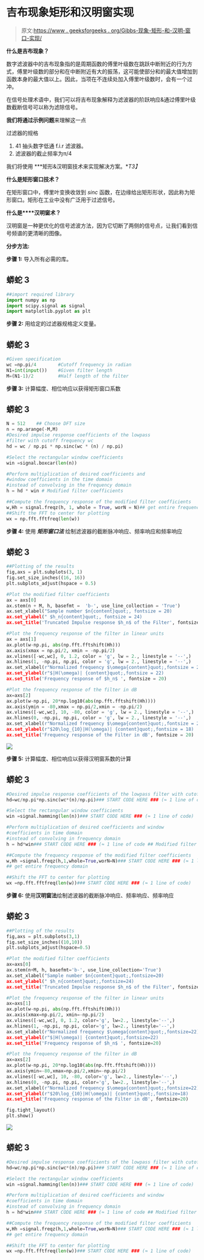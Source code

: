 # 吉布现象矩形和汉明窗实现

> 原文:[https://www . geeksforgeeks . org/Gibbs-现象-矩形-和-汉明-窗口-实现/](https://www.geeksforgeeks.org/gibbs-phenomenon-rectangular-and-hamming-window-implementation/)

**什么是吉布现象？**

数字滤波器中的吉布现象指的是周期函数的傅里叶级数在跳跃中断附近的行为方式，傅里叶级数的部分和在中断附近有大的振荡，这可能使部分和的最大值增加到函数本身的最大值以上。因此，当项在不连续处加入傅里叶级数时，会有一个过冲。

在信号处理术语中，我们可以将吉布现象解释为滤波器的阶跃响应&通过傅里叶级数截断信号可以称为滤除信号。

**我们将通过示例问题**来理解这一点

过滤器的规格

1.  41 抽头数字低通 f.i.r 滤波器。
2.  滤波器的截止频率为π/4

我们将使用 ***矩形&汉明窗技术来实现解决方案。**T3】*

**什么是矩形窗口技术？**

在矩形窗口中，傅里叶变换收敛到 *sinc* 函数，在边缘给出矩形形状，因此称为矩形窗口。矩形在工业中没有广泛用于过滤信号。

**什么是****汉明窗术？**

汉明窗是一种更优化的信号滤波方法，因为它切断了两侧的信号点，让我们看到信号频谱的更清晰的图像。

**分步方法:**

**步骤 1:** 导入所有必需的库。

## 蟒蛇 3

```py
##import required library
import numpy as np
import scipy.signal as signal
import matplotlib.pyplot as plt
```

**步骤 2:** 用给定的过滤器规格定义变量。

## 蟒蛇 3

```py
#Given specification
wc =np.pi/4        #Cutoff frequency in radian
N1=int(input())    #Given filter length
M=(N1-1)/2         #Half length of the filter
```

**步骤 3:** 计算幅度、相位响应以获得矩形窗口系数

## 蟒蛇 3

```py
N = 512    ## Choose DFT size
n = np.arange(-M,M)  
#Desired impulse response coefficients of the lowpass
#filter with cutoff frequency wc
hd = wc / np.pi * np.sinc(wc * (n) / np.pi)

#Select the rectangular window coefficients
win =signal.boxcar(len(n))

#Perform multiplication of desired coefficients and
#window coefficients in the time domain
#instead of convolving in the frequency domain
h = hd * win # Modified filter coefficients

##Compute the frequency response of the modified filter coefficients
w,Hh = signal.freqz(h, 1, whole = True, worN = N)## get entire frequency domain
##Shift the FFT to center for plotting
wx = np.fft.fftfreq(len(w))
```

**步骤 4:** 使用 ***矩形窗口法*** 绘制滤波器的截断脉冲响应、频率响应和频率响应

## 蟒蛇 3

```py
##Plotting of the results
fig,axs = plt.subplots(3, 1)
fig.set_size_inches((16, 16))
plt.subplots_adjust(hspace = 0.5)

#Plot the modified filter coefficients
ax = axs[0]
ax.stem(n + M, h, basefmt =  'b-', use_line_collection = 'True')
ax.set_xlabel("Sample number $n{content}quot;, fontsize = 20)
ax.set_ylabel(" $h_n{content}quot;, fontsize = 24)
ax.set_title('Truncated Impulse response $h_n$ of the Filter', fontsize = 20)

#Plot the frequency response of the filter in linear units
ax = axs[1]
ax.plot(w-np.pi, abs(np.fft.fftshift(Hh)))
ax.axis(xmax = np.pi/2, xmin = -np.pi/2)
ax.vlines([-wc,wc], 0, 1.2, color = 'g', lw = 2., linestyle = '--',)
ax.hlines(1, -np.pi, np.pi, color = 'g', lw = 2., linestyle = '--',)
ax.set_xlabel(r"Normalized frequency $\omega{content}quot;,fontsize = 22)
ax.set_ylabel(r"$|H(\omega)| {content}quot;,fontsize = 22)
ax.set_title('Frequency response of $h_n$ ', fontsize = 20)

#Plot the frequency response of the filter in dB
ax=axs[2]
ax.plot(w-np.pi, 20*np.log10(abs(np.fft.fftshift(Hh))))
ax.axis(ymin = -80,xmax = np.pi/2,xmin = -np.pi/2)
ax.vlines([-wc,wc], 10, -80, color = 'g', lw = 2., linestyle = '--',)
ax.hlines(0, -np.pi, np.pi, color = 'g', lw = 2., linestyle = '--',)
ax.set_xlabel(r"Normalized frequency $\omega{content}quot;,fontsize = 22)
ax.set_ylabel(r"$20\log_{10}|H(\omega)| {content}quot;,fontsize = 18)
ax.set_title('Frequency response of the Filter in dB', fontsize = 20)
```

![](img/78b609695ed93284a48a3b0c82670ee7.png)

**步骤 5:** 计算幅度、相位响应以获得汉明窗系数的计算

## 蟒蛇 3

```py
#Desired impulse response coefficients of the lowpass filter with cutoff frequency wc
hd=wc/np.pi*np.sinc(wc*(n)/np.pi)### START CODE HERE ### (≈ 1 line of code)

#Select the rectangular window coefficients
win =signal.hamming(len(n))### START CODE HERE ### (≈ 1 line of code)

#Perform multiplication of desired coefficients and window
#coefficients in time domain
#instead of convolving in frequency domain
h = hd*win### START CODE HERE ### (≈ 1 line of code ## Modified filter coefficients

##Compute the frequency response of the modified filter coefficients
w,Hh =signal.freqz(h,1,whole=True,worN=N)### START CODE HERE ### (≈ 1 line of code)     
## get entire frequency domain

##Shift the FFT to center for plotting
wx =np.fft.fftfreq(len(w))### START CODE HERE ### (≈ 1 line of code)  
```

**步骤 6:** 使用**汉明窗法**绘制滤波器的截断脉冲响应、频率响应、频率响应

## 蟒蛇 3

```py
##Plotting of the results
fig,axs = plt.subplots(3,1)
fig.set_size_inches((10,10))
plt.subplots_adjust(hspace=0.5)

#Plot the modified filter coefficients
ax=axs[0]
ax.stem(n+M, h, basefmt='b-', use_line_collection='True')
ax.set_xlabel("Sample number $n{content}quot;,fontsize=20)
ax.set_ylabel(" $h_n{content}quot;,fontsize=24)
ax.set_title('Truncated Impulse response $h_n$ of the Filter', fontsize=20)

#Plot the frequency response of the filter in linear units
ax=axs[1]
ax.plot(w-np.pi, abs(np.fft.fftshift(Hh)))
ax.axis(xmax=np.pi/2, xmin=-np.pi/2)
ax.vlines([-wc,wc], 0, 1.2, color='g', lw=2., linestyle='--',)
ax.hlines(1, -np.pi, np.pi, color='g', lw=2., linestyle='--',)
ax.set_xlabel(r"Normalized frequency $\omega{content}quot;,fontsize=22)
ax.set_ylabel(r"$|H(\omega)| {content}quot;,fontsize=22)
ax.set_title('Frequency response of $h_n$ ', fontsize=20)

#Plot the frequency response of the filter in dB
ax=axs[2]
ax.plot(w-np.pi, 20*np.log10(abs(np.fft.fftshift(Hh))))
ax.axis(ymin=-80,xmax=np.pi/2,xmin=-np.pi/2)
ax.vlines([-wc,wc], 10, -80, color='g', lw=2., linestyle='--',)
ax.hlines(0, -np.pi, np.pi, color='g', lw=2., linestyle='--',)
ax.set_xlabel(r"Normalized frequency $\omega{content}quot;,fontsize=22)
ax.set_ylabel(r"$20\log_{10}|H(\omega)| {content}quot;,fontsize=18)
ax.set_title('Frequency response of the Filter in dB', fontsize=20)

fig.tight_layout()
plt.show()
```

![](img/0b1ae9ab351435bf45e7bb2aea1aaaec.png)

## 蟒蛇 3

```py
#Desired impulse response coefficients of the lowpass filter with cutoff frequency wc
hd=wc/np.pi*np.sinc(wc*(n)/np.pi)### START CODE HERE ### (≈ 1 line of code)

#Select the rectangular window coefficients
win =signal.hamming(len(n))### START CODE HERE ### (≈ 1 line of code)

#Perform multiplication of desired coefficients and window
#coefficients in time domain
#instead of convolving in frequency domain
h = hd*win### START CODE HERE ### (≈ 1 line of code ## Modified filter coefficients

##Compute the frequency response of the modified filter coefficients
w,Hh =signal.freqz(h,1,whole=True,worN=N)### START CODE HERE ### (≈ 1 line of code)     
## get entire frequency domain

##Shift the FFT to center for plotting
wx =np.fft.fftfreq(len(w))### START CODE HERE ### (≈ 1 line of code)  
```